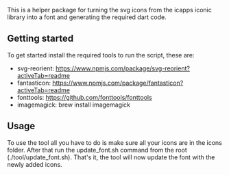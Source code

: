 

This is a helper package for turning the svg icons from the icapps iconic library into a font and generating the required dart code.

## Getting started

To get started install the required tools to run the script, these are:
- svg-reorient: https://www.npmjs.com/package/svg-reorient?activeTab=readme
- fantasticon: https://www.npmjs.com/package/fantasticon?activeTab=readme
- fonttools: https://github.com/fonttools/fonttools
- imagemagick: brew install imagemagick

## Usage

To use the tool all you have to do is make sure all your icons are in the icons folder. After that run the update_font.sh command from the root (./tool/update_font.sh). That's it, the tool will now update the font with the newly added icons.
